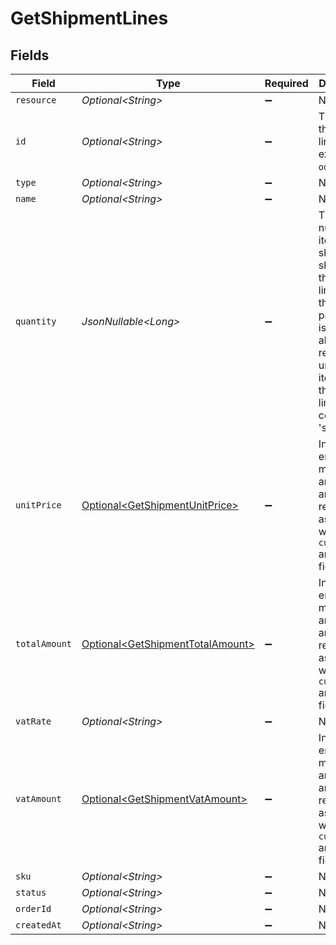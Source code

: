 # GetShipmentLines


## Fields

| Field                                                                                                                                                                          | Type                                                                                                                                                                           | Required                                                                                                                                                                       | Description                                                                                                                                                                    |
| ------------------------------------------------------------------------------------------------------------------------------------------------------------------------------ | ------------------------------------------------------------------------------------------------------------------------------------------------------------------------------ | ------------------------------------------------------------------------------------------------------------------------------------------------------------------------------ | ------------------------------------------------------------------------------------------------------------------------------------------------------------------------------ |
| `resource`                                                                                                                                                                     | *Optional\<String>*                                                                                                                                                            | :heavy_minus_sign:                                                                                                                                                             | N/A                                                                                                                                                                            |
| `id`                                                                                                                                                                           | *Optional\<String>*                                                                                                                                                            | :heavy_minus_sign:                                                                                                                                                             | The ID of the order line. For example: `odl_dgtxyl`.                                                                                                                           |
| `type`                                                                                                                                                                         | *Optional\<String>*                                                                                                                                                            | :heavy_minus_sign:                                                                                                                                                             | N/A                                                                                                                                                                            |
| `name`                                                                                                                                                                         | *Optional\<String>*                                                                                                                                                            | :heavy_minus_sign:                                                                                                                                                             | N/A                                                                                                                                                                            |
| `quantity`                                                                                                                                                                     | *JsonNullable\<Long>*                                                                                                                                                          | :heavy_minus_sign:                                                                                                                                                             | The number of items that should be shipped for this order line. When this parameter is omitted, all remaining unshipped items of this order line will be considered 'shipped'. |
| `unitPrice`                                                                                                                                                                    | [Optional\<GetShipmentUnitPrice>](../../models/operations/GetShipmentUnitPrice.md)                                                                                             | :heavy_minus_sign:                                                                                                                                                             | In v2 endpoints, monetary amounts are represented as objects with a `currency` and `value` field.                                                                              |
| `totalAmount`                                                                                                                                                                  | [Optional\<GetShipmentTotalAmount>](../../models/operations/GetShipmentTotalAmount.md)                                                                                         | :heavy_minus_sign:                                                                                                                                                             | In v2 endpoints, monetary amounts are represented as objects with a `currency` and `value` field.                                                                              |
| `vatRate`                                                                                                                                                                      | *Optional\<String>*                                                                                                                                                            | :heavy_minus_sign:                                                                                                                                                             | N/A                                                                                                                                                                            |
| `vatAmount`                                                                                                                                                                    | [Optional\<GetShipmentVatAmount>](../../models/operations/GetShipmentVatAmount.md)                                                                                             | :heavy_minus_sign:                                                                                                                                                             | In v2 endpoints, monetary amounts are represented as objects with a `currency` and `value` field.                                                                              |
| `sku`                                                                                                                                                                          | *Optional\<String>*                                                                                                                                                            | :heavy_minus_sign:                                                                                                                                                             | N/A                                                                                                                                                                            |
| `status`                                                                                                                                                                       | *Optional\<String>*                                                                                                                                                            | :heavy_minus_sign:                                                                                                                                                             | N/A                                                                                                                                                                            |
| `orderId`                                                                                                                                                                      | *Optional\<String>*                                                                                                                                                            | :heavy_minus_sign:                                                                                                                                                             | N/A                                                                                                                                                                            |
| `createdAt`                                                                                                                                                                    | *Optional\<String>*                                                                                                                                                            | :heavy_minus_sign:                                                                                                                                                             | N/A                                                                                                                                                                            |